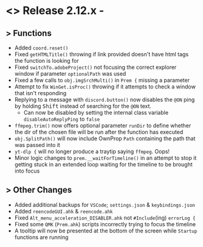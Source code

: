 # <> Release 2.12.x - 

## > Functions
- Added `coord.reset()`
- Fixed `getHTMLTitle()` throwing if link provided doesn't have html tags the function is looking for
- Fixed `switchTo.adobeProject()` not focusing the correct explorer window if parameter `optionalPath` was used
- Fixed a few calls to `obj.imgSrchMulti()` in `Prem {` missing a parameter
- Attempt to fix `WinGet.isProc()` throwing if it attempts to check a window that isn't responding
- Replying to a message with `discord.button()` now disables the `@ON` ping by holding <kbd>Shift</kbd> instead of searching for the `@ON` text.
    - Can now be disabled by setting the internal class variable `disableAutoReplyPing` to `false`
- `ffmpeg.trim()` now offers optional parameter `runDir` to define whether the dir of the chosen file will be run after the function has executed
- `obj.SplitPath()` will now include OwnProp `Path` containing the path that was passed into it
- `yt-dlp {` will no longer produce a traytip saying `ffmpeg`. Oops!
- Minor logic changes to `prem.__waitForTimeline()` in an attempt to stop it getting stuck in an extended loop waiting for the timeline to be brought into focus

## > Other Changes
- Added additional backups for `VSCode`; `settings.json` & `keybindings.json`
- Added `reencodeGUI.ahk` & `reencode.ahk`
- Fixed `Alt_menu_acceleration_DISABLER.ahk` not `#Include`(ing) `errorLog {`
- Fixed some `QMK` (`Prem.ahk`) scripts incorrectly trying to focus the timeline
- A tooltip will now be presented at the bottom of the screen while `Startup` functions are running